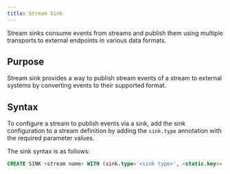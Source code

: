 ```yaml
---
title: Stream Sink
---
```


Stream sinks consume events from streams and publish them using multiple transports to external endpoints in various data formats.

## Purpose

Stream sink provides a way to publish stream events of a stream to external systems by converting events to their supported format.

## Syntax

To configure a stream to publish events via a sink, add the sink configuration to a stream definition by adding the `sink.type` annotation with the required parameter values.

The sink syntax is as follows:

```sql
CREATE SINK <stream name> WITH (sink.type='<sink type>', <static.key>='<value>', <dynamic.key>='{{<value>}}', map.type='<map type>', <static.key>='<value>', <dynamic.key>='{{<value>}}', map.payload'<payload mapping>')) (<attribute1> <type>, <attributeN> <type>);
```
